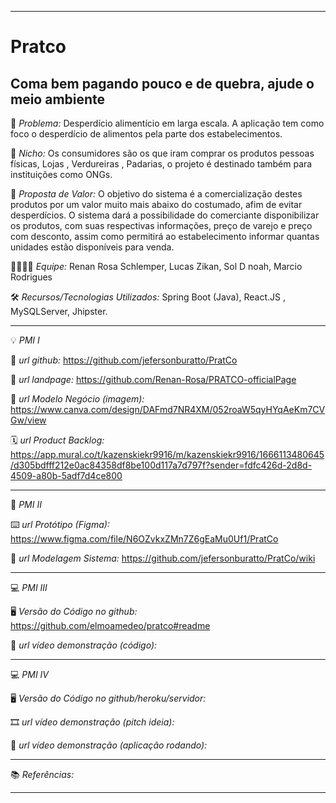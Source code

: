 -------------------
# Pratco

Coma bem pagando pouco e de quebra, ajude o meio ambiente
-------------------
🙁 _*Problema:*_ Desperdício alimentício em larga escala. A aplicação tem como foco o desperdício de alimentos pela parte dos estabelecimentos.

🙂 _*Nicho:*_ Os consumidores são os que iram comprar os produtos pessoas físicas, Lojas , Verdureiras , Padarias, o projeto é destinado também para instituições como ONGs.

🎁 _*Proposta de Valor:*_ O objetivo do sistema é a comercialização destes produtos por um valor muito mais abaixo do costumado, afim de evitar desperdícios. O sistema dará a possibilidade do comerciante disponibilizar os produtos, com suas respectivas informações, preço de varejo e preço com desconto, assim como permitirá ao estabelecimento informar quantas unidades estão disponíveis para venda.

🧑‍💻👩‍💻 _*Equipe:*_ Renan Rosa Schlemper, Lucas Zikan, Sol D noah, Marcio Rodrigues

🛠️ _*Recursos/Tecnologias Utilizados:*_ Spring Boot (Java), React.JS , MySQLServer, Jhipster.

-------------------
💡 *PMI I*

🔗 _*url github:*_ https://github.com/jefersonburatto/PratCo

🛬 _*url landpage:*_ https://github.com/Renan-Rosa/PRATCO-officialPage

🤝 _*url Modelo Negócio (imagem):*_ https://www.canva.com/design/DAFmd7NR4XM/052roaW5qyHYqAeKm7CVGw/view 

🗓️ _*url Product Backlog:*_ https://app.mural.co/t/kazenskiekr9916/m/kazenskiekr9916/1666113480645/d305bdfff212e0ac84358df8be100d117a7d797f?sender=fdfc426d-2d8d-4509-a80b-5adf7d4ce800

-------------------

📲 *PMI II*

⌨️ _*url Protótipo (Figma):*_ https://www.figma.com/file/N6OZvkxZMn7Z6gEaMu0Uf1/PratCo

📝 _*url Modelagem Sistema:*_ https://github.com/jefersonburatto/PratCo/wiki

-------------------

💻 *PMI III*

🖥️ _*Versão do Código no github:*_ https://github.com/elmoamedeo/pratco#readme

🎥 _*url vídeo demonstração (código):*_ 

-------------------

💻 *PMI IV*

🖥️ _*Versão do Código no github/heroku/servidor:*_

🎞️ _*url vídeo demonstração (pitch ideia):*_

🎥 _*url vídeo demonstração (aplicação rodando):*_

-------------------

📚 *Referências:*

-------------------
